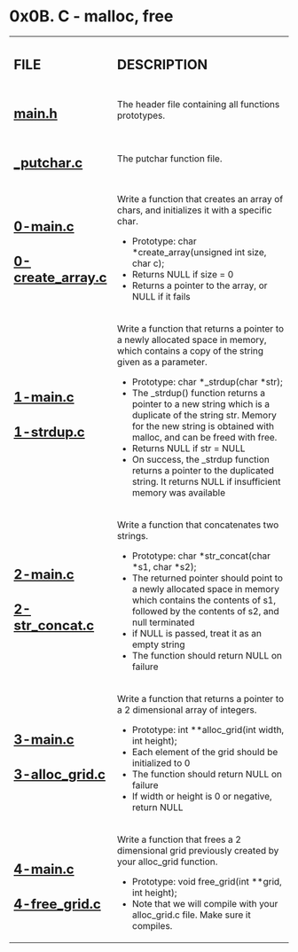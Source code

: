 <h1>0x0B. C - malloc, free</h1>

<table>
    <tr>
        <td><h2><strong>FILE</strong></h2></td>
        <td><h2><strong>DESCRIPTION</strong></h2></td>
    </tr>
    <tr>
        <td><h2><a href="https://github.com/LivingDemonness28/alx-low_level_programming/blob/master/0x0B-malloc_free/main.h" target="_blank">main.h</a></h2></td>
        <td>The header file containing all functions prototypes.</td>
    </tr>
    <tr>
        <td><h2><a href="https://github.com/LivingDemonness28/alx-low_level_programming/blob/master/0x0B-malloc_free/_putchar.c" target="_blank">_putchar.c</a></h2></td>
        <td>The putchar function file.</td>
    </tr>
    <tr>
        <td>
            <h2><a href="https://github.com/LivingDemonness28/alx-low_level_programming/blob/master/0x0B-malloc_free/0-main.c" target="_blank">0-main.c</a></h2>
            <h2><a href="https://github.com/LivingDemonness28/alx-low_level_programming/blob/master/0x0B-malloc_free/0-create_array.c" target="_blank">0-create_array.c</a></h2>
        </td>
        <td>
            <p>Write a function that creates an array of chars, and initializes it with a specific char.</p>
            <ul>
                <li>Prototype: char *create_array(unsigned int size, char c);</li>
                <li>Returns NULL if size = 0</li>
                <li>Returns a pointer to the array, or NULL if it fails</li>
            </ul>
        </td>
    </tr>
    <tr>
        <td>
            <h2><a href="https://github.com/LivingDemonness28/alx-low_level_programming/blob/master/0x0B-malloc_free/1-main.c" target="_blank">1-main.c</a></h2>
            <h2><a href="https://github.com/LivingDemonness28/alx-low_level_programming/blob/master/0x0B-malloc_free/1-strdup.c" target="_blank">1-strdup.c</a></h2>
        </td>
        <td>
            <p>Write a function that returns a pointer to a newly allocated space in memory, which contains a copy of the string given as a parameter.</p>
            <ul>
                <li>Prototype: char *_strdup(char *str);</li>
                <li>The _strdup() function returns a pointer to a new string which is a duplicate of the string str. Memory for the new string is obtained with malloc, and can be freed with free.</li>
                <li>Returns NULL if str = NULL</li>
                <li>On success, the _strdup function returns a pointer to the duplicated string. It returns NULL if insufficient memory was available</li>
            </ul>
        </td>
    </tr>
    <tr>
        <td>
            <h2><a href="https://github.com/LivingDemonness28/alx-low_level_programming/blob/master/0x0B-malloc_free/2-main.c" target="_blank">2-main.c</a></h2>
            <h2><a href="https://github.com/LivingDemonness28/alx-low_level_programming/blob/master/0x0B-malloc_free/2-str_concat.c" target="_blank">2-str_concat.c</a></h2>
        </td>
        <td>
            <p>Write a function that concatenates two strings.</p>
            <ul>
                <li>Prototype: char *str_concat(char *s1, char *s2);</li>
                <li>The returned pointer should point to a newly allocated space in memory which contains the contents of s1, followed by the contents of s2, and null terminated</li>
                <li>if NULL is passed, treat it as an empty string</li>
                <li>The function should return NULL on failure</li>
            </ul>
        </td>
    </tr>
    <tr>
        <td>
            <h2><a href="https://github.com/LivingDemonness28/alx-low_level_programming/blob/master/0x0B-malloc_free/3-main.c" target="_blank">3-main.c</a></h2>
            <h2><a href="https://github.com/LivingDemonness28/alx-low_level_programming/blob/master/0x0B-malloc_free/3-alloc_grid.c" target="_blank">3-alloc_grid.c</a></h2>
        </td>
        <td>
            <p>Write a function that returns a pointer to a 2 dimensional array of integers.</p>
            <ul>
                <li>Prototype: int **alloc_grid(int width, int height);</li>
                <li>Each element of the grid should be initialized to 0</li>
                <li>The function should return NULL on failure</li>
                <li>If width or height is 0 or negative, return NULL</li>
            </ul>
        </td>
    </tr>
    <tr>
        <td>
            <h2><a href="https://github.com/LivingDemonness28/alx-low_level_programming/blob/master/0x0B-malloc_free/4-main.c" target="_blank">4-main.c</a></h2>
            <h2><a href="https://github.com/LivingDemonness28/alx-low_level_programming/blob/master/0x0B-malloc_free/4-free_grid.c" target="_blank">4-free_grid.c</a></h2>
        </td>
        <td>
            <p>Write a function that frees a 2 dimensional grid previously created by your alloc_grid function.</p>
            <ul>
                <li>Prototype: void free_grid(int **grid, int height);</li>
                <li>Note that we will compile with your alloc_grid.c file. Make sure it compiles.</li>
            </ul>
        </td>
    </tr>
</table>